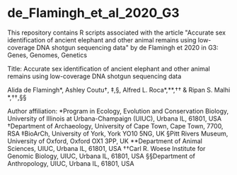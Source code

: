 # de_Flamingh_et_al_2020_G3
This repository contains R scripts associated with the article "Accurate sex identification of ancient elephant and other animal remains using low-coverage DNA shotgun sequencing data" by de Flamingh et 2020 in G3: Genes, Genomes, Genetics


Title: Accurate sex identification of ancient elephant and other animal remains using low-coverage DNA shotgun sequencing data

Alida de Flamingh*, Ashley Coutu†, ‡,§, Alfred L. Roca*,**,††
& Ripan S. Malhi *,††,§§

Author affiliation:
*Program in Ecology, Evolution and Conservation Biology, University of Illinois at Urbana-Champaign (UIUC), Urbana IL, 61801, USA 
†Department of Archaeology, University of Cape Town, Cape Town, 7700, RSA
‡BioArCh, University of York, York YO10 5NG, UK
§Pitt Rivers Museum, University of Oxford, Oxford OX1 3PP, UK 
**Department of Animal Sciences, UIUC, Urbana IL, 61801, USA 
††Carl R. Woese Institute for Genomic Biology, UIUC, Urbana IL, 61801, USA
§§Department of Anthropology, UIUC, Urbana IL, 61801, USA 


